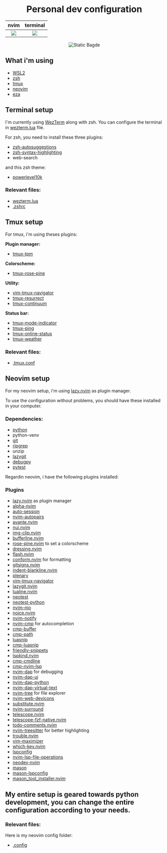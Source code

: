 <h1 align="center">
    Personal dev configuration
</h1>

| nvim                                                                                                            | terminal                                                                                                        |
| --------------------------------------------------------------------------------------------------------------- | --------------------------------------------------------------------------------------------------------------- |
| <center><img src = "https://github.com/user-attachments/assets/928fce44-c7f0-41de-bbd4-919c678c7fa4"/></center> | <center><img src = "https://github.com/user-attachments/assets/a79f86ae-1d16-4ef7-a8b2-0435b8e82895"/></center> |

<div align="center">

![Static Bagde](https://img.shields.io/badge/Neovim-kdzro-blueviolet.svg?style=flat-square&logo=Neovim&logoColor=white)

</div>

## What i'm using

- [WSL2](https://github.com/microsoft/WSL)
- [zsh](https://github.com/ohmyzsh/ohmyzsh)
- [tmux](https://github.com/tmux/tmux)
- [neovim](https://github.com/neovim/neovim)
- [eza](https://github.com/eza-community/eza)

## Terminal setup

I'm currently using [WezTerm](https://wezterm.org/index.html) along with zsh. You can configure the terminal in [wezterm.lua](https://github.com/kdzro/dev-environment/blob/main/wezterm.lua) file.

For zsh, you need to install these three plugins:

- [zsh-autosuggestions](https://github.com/zsh-users/zsh-autosuggestions)
- [zsh-syntax-highlighting](https://github.com/zsh-users/zsh-syntax-highlighting.git)
- web-search

and this zsh theme:

- [powerlevel10k](https://github.com/romkatv/powerlevel10k)

### **Relevant files:**

- [wezterm.lua](https://github.com/kdzro/dev-environment/blob/main/wezterm.lua)
- [.zshrc](https://github.com/kdzro/dev-environment/blob/main/.zshrc)

## Tmux setup

For tmux, i'm using theses plugins:

**Plugin manager:**

- [tmux-tpm](https://github.com/tmux-plugins/tpm)

**Colorscheme:**

- [tmux-rose-pine](https://github.com/rose-pine/tmux)

**Utility:**

- [vim-tmux-navigator](https://github.com/christoomey/vim-tmux-navigator)
- [tmux-resurrect](https://github.com/tmux-plugins/tmux-resurrect)
- [tmux-continuum](https://github.com/tmux-plugins/tmux-continuum)

**Status bar:**

- [tmux-mode-indicator](https://github.com/MunifTanjim/tmux-mode-indicator)
- [tmux-ping](https://github.com/ayzenquwe/tmux-ping)
- [tmux-online-status](https://github.com/tmux-plugins/tmux-online-status)
- [tmux-weather](https://github.com/aaronpowell/tmux-weather)

### **Relevant files:**

- [.tmux.conf](https://github.com/kdzro/dev-environment/blob/main/.tmux.conf)

## Neovim setup

For my neovim setup, i'm using [lazy.nvim](https://github.com/folke/lazy.nvim) as plugin manager.

To use the configuration without problems, you should have these installed in your computer.

### **Dependencies:**

- [python](https://www.python.org/)
- python-venv
- [git](https://git-scm.com/)
- [ripgrep](https://github.com/BurntSushi/ripgrep)
- unzip
- [lazygit](https://github.com/jesseduffield/lazygit)
- [debugpy](https://github.com/microsoft/debugpy)
- [pytest](https://github.com/pytest-dev/pytest)

Regardin neovim, i have the following plugins installed:

### **Plugins**

- [lazy.nvim](https://github.com/folke/lazy.nvim) as plugin manager
- [alpha-nvim](https://github.com/goolord/alpha-nvim)
- [auto-session](https://github.com/rmagatti/auto-session)
- [nvim-autopairs](https://github.com/windwp/nvim-autopairs)
- [avante.nvim](https://github.com/yetone/avante.nvim)
- [nui.nvim](https://github.com/MunifTanjim/nui.nvim)
- [img-clip.nvim](https://github.com/hakonharnes/img-clip.nvim)
- [bufferline.nvim](https://github.com/akinsho/bufferline.nvim)
- [rose-pine.nvim](https://github.com/rose-pine/neovim) to set a colorscheme
- [dressing.nvim](https://github.com/stevearc/dressing.nvim)
- [flash.nvim](https://github.com/folke/flash.nvim)
- [conform.nvim](https://github.com/stevearc/conform.nvim) for formatting
- [gitsigns.nvim](https://github.com/lewis6991/gitsigns.nvim)
- [indent-blankline.nvim](https://github.com/lukas-reineke/indent-blankline.nvim)
- [plenary](https://github.com/nvim-lua/plenary.nvim)
- [vim-tmux-navigator](https://github.com/christoomey/vim-tmux-navigator)
- [lazygit.nvim](https://github.com/jesseduffield/lazygit)
- [lualine.nvim](https://github.com/nvim-lualine/lualine.nvim)
- [neotest](https://github.com/nvim-neotest/neotest)
- [neotest-python](https://github.com/nvim-neotest/neotest-python)
- [nvim-nio](https://github.com/nvim-neotest/nvim-nio)
- [noice.nvim](https://github.com/folke/noice.nvim)
- [nvim-notify](https://github.com/rcarriga/nvim-notify)
- [nvim-cmp](https://github.com/hrsh7th/nvim-cmp) for autocompletion
- [cmp-buffer](https://github.com/hrsh7th/cmp-buffer)
- [cmp-path](https://github.com/hrsh7th/cmp-path)
- [luasnip](https://github.com/L3MON4D3/LuaSnip)
- [cmp-luasnip](https://github.com/saadparwaiz1/cmp_luasnip)
- [friendly-snippets](https://github.com/rafamadriz/friendly-snippets)
- [lspkind.nvim](https://github.com/onsails/lspkind.nvim)
- [cmp-cmdline](https://github.com/hrsh7th/cmp-cmdline)
- [cmp-nvim-lsp](https://github.com/hrsh7th/cmp-nvim-lsp)
- [nvim-dap](https://github.com/mfussenegger/nvim-dap) for debugging
- [nvim-dap-ui](https://github.com/rcarriga/nvim-dap-ui)
- [nvim-dap-python](https://github.com/mfussenegger/nvim-dap-python)
- [nvim-dap-virtual-text](https://github.com/theHamsta/nvim-dap-virtual-text)
- [nvim-tree](https://github.com/nvim-tree/nvim-tree.lua) for file explorer
- [nvim-web-devicons](https://github.com/nvim-tree/nvim-web-devicons)
- [substitute.nvim](https://github.com/gbprod/substitute.nvim)
- [nvim-surround](https://github.com/kylechui/nvim-surround)
- [telescope.nvim](https://github.com/nvim-telescope/telescope.nvim)
- [telescope-fzf-native.nvim](https://github.com/nvim-telescope/telescope-fzf-native.nvim)
- [todo-comments.nvim](https://github.com/folke/todo-comments.nvim)
- [nvim-treesitter](https://github.com/nvim-treesitter/nvim-treesitter) for better highlighting
- [trouble.nvim](https://github.com/folke/trouble.nvim)
- [vim-maximizer](https://github.com/szw/vim-maximizer)
- [which-key.nvim](https://github.com/folke/which-key.nvim)
- [lspconfig](https://github.com/neovim/nvim-lspconfig)
- [nvim-lsp-file-operations](https://github.com/antosha417/nvim-lsp-file-operations)
- [neodev-nvim](https://github.com/folke/neodev.nvim)
- [mason](https://github.com/mason-org/mason.nvim)
- [mason-lspconfig](https://github.com/mason-org/mason-lspconfig.nvim)
- [mason_tool_installer.nvim](https://github.com/WhoIsSethDaniel/mason-tool-installer.nvim)

## My entire setup is geared towards python development, you can change the entire configuration according to your needs.

### **Relevant files:**

Here is my neovim config folder:

- [.config](https://github.com/kdzro/dev-environment/tree/main/.config)
